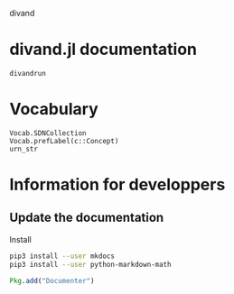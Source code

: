 
divand


# divand.jl documentation

```@docs
divandrun
```

# Vocabulary

```@docs
Vocab.SDNCollection
Vocab.prefLabel(c::Concept)
urn_str
```

# Information for developpers

## Update the documentation

Install

```bash
pip3 install --user mkdocs
pip3 install --user python-markdown-math
```

```julia
Pkg.add("Documenter")
```
